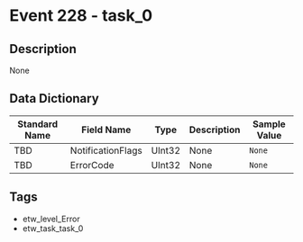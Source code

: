 # Event 228 - task_0

## Description
None

## Data Dictionary
|Standard Name|Field Name|Type|Description|Sample Value|
|---|---|---|---|---|
|TBD|NotificationFlags|UInt32|None|`None`|
|TBD|ErrorCode|UInt32|None|`None`|

## Tags
* etw_level_Error
* etw_task_task_0
